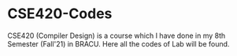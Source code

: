 # CSE420-Codes
CSE420 (Compiler Design) is a course which I have done in my 8th Semester (Fall'21) in BRACU. Here all the codes of Lab will be found.
